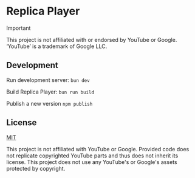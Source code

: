 # Replica Player

> [!IMPORTANT]
> This project is not affiliated with or endorsed by YouTube or Google. ‘YouTube’ is a trademark of Google LLC.

## Development

Run development server: `bun dev`

Build Replica Player: `bun run build`

Publish a new version `npm publish`

## License

[MIT](./LICENSE)

This project is not affiliated with YouTube or Google. Provided code does not replicate copyrighted YouTube parts and thus does not inherit its license. This project does not use any YouTube's or Google's assets protected by copyright.

